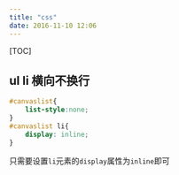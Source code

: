 ```yaml
---
title: "css"
date: 2016-11-10 12:06
---
```

[TOC]

## ul li 横向不换行

```css
#canvaslist{
    list-style:none;
}
#canvaslist li{
    display: inline;
}
```

只需要设置`li`元素的`display`属性为`inline`即可
